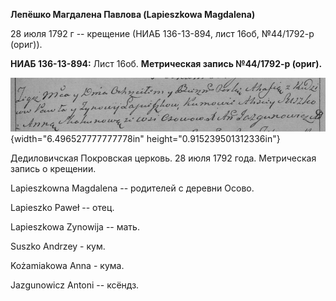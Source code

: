 **Лепёшко Магдалена Павлова (Lapieszkowa Magdalena)**

28 июля 1792 г -- крещение (НИАБ 136-13-894, лист 16об, №44/1792-р
(ориг)).

**НИАБ 136-13-894:** Лист 16об. **Метрическая запись №44/1792-р
(ориг).**

![](./media/05bd5e5b9a3cc669703c047235aafe9714775447.png){width="6.496527777777778in"
height="0.915239501312336in"}

Дедиловичская Покровская церковь. 28 июля 1792 года. Метрическая запись
о крещении.

Lapieszkowna Magdalena -- родителей с деревни Осовo.

Lapieszko Paweł -- отец.

Lapieszkowa Zynowija -- мать.

Suszko Andrzey - кум.

Kożamiakowa Anna - кума.

Jazgunowicz Antoni -- ксёндз.
